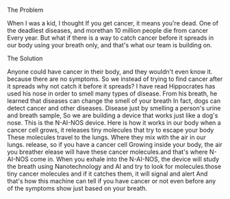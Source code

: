 The Problem


When I was a kid, I thought If you get cancer, it means you're dead. One of the deadliest diseases, and morethan 10 million people die from cancer Every year. But what if there is a way to catch cancer before it spreads in our body using your breath only, and that's what our team is building on.


The Solution


Anyone could have cancer in their body, and they wouldn't even know it.
because there are no symptoms. So we instead of trying to find cancer after it spreads why not catch it before it spreads? I have read Hippocrates has used his nose in order to smell many types of disease. From his breath, he learned that diseases can change the smell of your breath In fact, dogs can detect cancer and other diseases. Disease just by smelling a person's urine and breath sample, So we are building a device that works just like a dog's nose. This is the N-AI-NOS device. Here is how it works in our body when a cancer cell grows, it releases tiny molecules that try to escape your body These molecules travel to the lungs. Where they mix with the air in our lungs. release, so if you have a cancer cell Growing inside your body, the air you breather elease will have these cancer molecules.and that's where N-AI-NOS come in.
When you exhale into the N-AI-NOS, the device will study the breath using Nanotechnology and AI and try to look for molecules.those tiny cancer molecules and if it catches them, it will signal and alert And that's how this machine can tell if you have cancer or not even before any of the symptoms show just based on your breath.
